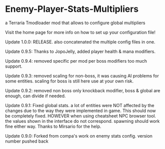 # Enemy-Player-Stats-Multipliers
a Terraria Tmodloader mod that allows to configure global multipliers

Visit the home page for more info on how to set up your configuration file!

Update 1.0.0: RELEASE. also concatenated the multiple config files in one.

Update 0.9.5: Thanks to JopoJelly, added player health & mana modifiers.

Update 0.9.4: removed specific per mod per boss modifiers too much support.

Update 0.9.3: removed scaling for non-boss, it was causing AI problems for some entities.
 scaling for boss is still here use at your own risk.

Update 0.9.2: removed non boss only knockback modifier, boss & global are enough, can divide if needed.

Update 0.9.1: Fixed global stats. a lot of entities were NOT affected by the changes due to the way they were implemented in game.
This should now be completely fixed. HOWEVER when using cheatsheet NPC browser tool. the values shown in the interface do not correspond. spawning should work fine either way. Thanks to Mirsario for the help.

Update 0.9.0: Forked from compa's work on enemy stats config.
version number pushed back
